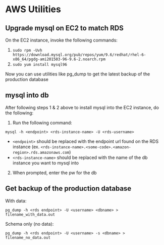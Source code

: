 # AWS Utilities
## Upgrade mysql on EC2 to match RDS
On the EC2 instance, invoke the following commands:
1. `sudo rpm -Uvh https://download.mysql.org/pub/repos/yum/9.6/redhat/rhel-6-x86_64/pgdg-ami201503-96-9.6-2.noarch.rpm`
2. `sudo yum install mysql96`

Now you can use utilities like pg_dump to get the latest backup of the production database

## mysql into db

After following steps 1 & 2 above to install mysql into the EC2 instance, do the following:

1. Run the following command:
  ```
  mysql -h <endpoint> <rds-instance-name> -U <rds-username>
  ```
  - `<endpoint>` should be replaced with the endpoint url found on the RDS instance (ex. `<rds-instance-name>.<some-code>.<amazon-region>.rds.amazonaws.com`)
  - `<rds-instance-name>` should be replaced with the name of the db instance you want to mysql into
2. When prompted, enter the pw for the db

## Get backup of the production database
With data:

````pg_dump -h <rds endpoint> -U <username> <dbname> > filename_with_data.out````

Schema only (no data):

````pg_dump -h <rds endpoint> -U <username> -s <dbname> > filename_no_data.out````
